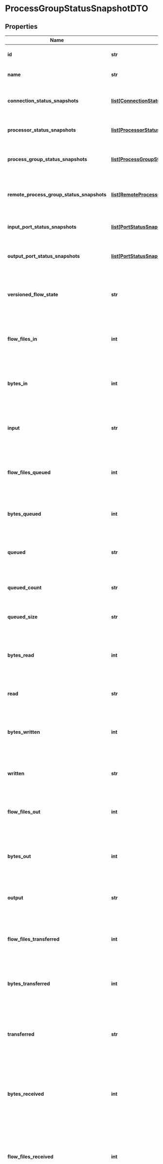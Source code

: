 # ProcessGroupStatusSnapshotDTO

## Properties
Name | Type | Description | Notes
------------ | ------------- | ------------- | -------------
**id** | **str** | The id of the process group. | [optional] 
**name** | **str** | The name of this process group. | [optional] 
**connection_status_snapshots** | [**list[ConnectionStatusSnapshotEntity]**](ConnectionStatusSnapshotEntity.md) | The status of all conenctions in the process group. | [optional] 
**processor_status_snapshots** | [**list[ProcessorStatusSnapshotEntity]**](ProcessorStatusSnapshotEntity.md) | The status of all processors in the process group. | [optional] 
**process_group_status_snapshots** | [**list[ProcessGroupStatusSnapshotEntity]**](ProcessGroupStatusSnapshotEntity.md) | The status of all process groups in the process group. | [optional] 
**remote_process_group_status_snapshots** | [**list[RemoteProcessGroupStatusSnapshotEntity]**](RemoteProcessGroupStatusSnapshotEntity.md) | The status of all remote process groups in the process group. | [optional] 
**input_port_status_snapshots** | [**list[PortStatusSnapshotEntity]**](PortStatusSnapshotEntity.md) | The status of all input ports in the process group. | [optional] 
**output_port_status_snapshots** | [**list[PortStatusSnapshotEntity]**](PortStatusSnapshotEntity.md) | The status of all output ports in the process group. | [optional] 
**versioned_flow_state** | **str** | The current state of the Process Group, as it relates to the Versioned Flow | [optional] 
**flow_files_in** | **int** | The number of FlowFiles that have come into this ProcessGroup in the last 5 minutes | [optional] 
**bytes_in** | **int** | The number of bytes that have come into this ProcessGroup in the last 5 minutes | [optional] 
**input** | **str** | The input count/size for the process group in the last 5 minutes (pretty printed). | [optional] 
**flow_files_queued** | **int** | The number of FlowFiles that are queued up in this ProcessGroup right now | [optional] 
**bytes_queued** | **int** | The number of bytes that are queued up in this ProcessGroup right now | [optional] 
**queued** | **str** | The count/size that is queued in the the process group. | [optional] 
**queued_count** | **str** | The count that is queued for the process group. | [optional] 
**queued_size** | **str** | The size that is queued for the process group. | [optional] 
**bytes_read** | **int** | The number of bytes read by components in this ProcessGroup in the last 5 minutes | [optional] 
**read** | **str** | The number of bytes read in the last 5 minutes. | [optional] 
**bytes_written** | **int** | The number of bytes written by components in this ProcessGroup in the last 5 minutes | [optional] 
**written** | **str** | The number of bytes written in the last 5 minutes. | [optional] 
**flow_files_out** | **int** | The number of FlowFiles transferred out of this ProcessGroup in the last 5 minutes | [optional] 
**bytes_out** | **int** | The number of bytes transferred out of this ProcessGroup in the last 5 minutes | [optional] 
**output** | **str** | The output count/size for the process group in the last 5 minutes. | [optional] 
**flow_files_transferred** | **int** | The number of FlowFiles transferred in this ProcessGroup in the last 5 minutes | [optional] 
**bytes_transferred** | **int** | The number of bytes transferred in this ProcessGroup in the last 5 minutes | [optional] 
**transferred** | **str** | The count/size transferred to/from queues in the process group in the last 5 minutes. | [optional] 
**bytes_received** | **int** | The number of bytes received from external sources by components within this ProcessGroup in the last 5 minutes | [optional] 
**flow_files_received** | **int** | The number of FlowFiles received from external sources by components within this ProcessGroup in the last 5 minutes | [optional] 
**received** | **str** | The count/size sent to the process group in the last 5 minutes. | [optional] 
**bytes_sent** | **int** | The number of bytes sent to an external sink by components within this ProcessGroup in the last 5 minutes | [optional] 
**flow_files_sent** | **int** | The number of FlowFiles sent to an external sink by components within this ProcessGroup in the last 5 minutes | [optional] 
**sent** | **str** | The count/size sent from this process group in the last 5 minutes. | [optional] 
**active_thread_count** | **int** | The active thread count for this process group. | [optional] 

[[Back to Model list]](../nifiDocs.md#documentation-for-models) [[Back to API list]](../nifiDocs.md#documentation-for-api-endpoints) [[Back to README]](../nifiDocs.md)


